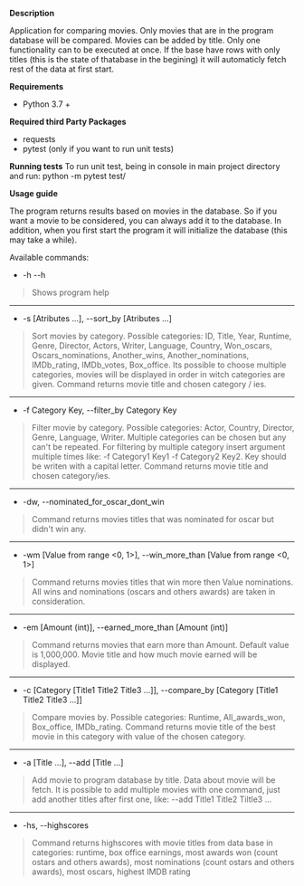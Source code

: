 **Description**

Application for comparing movies. Only movies that are in the program database will be compared. Movies can be added by title. Only one functionality can to be executed at once. If the base have rows with only titles (this is the state of thatabase in the begining) it will automaticly fetch rest of the data at first start.

**Requirements**

* Python 3.7 +

**Required third Party Packages**

* requests 
* pytest (only if you want to run unit tests)

**Running tests**
To run unit test, being in console in main project directory and run: 
python -m pytest test/

**Usage guide**

The program returns results based on movies in the database. So if you want a movie to be considered, you can always add it to the database. In addition, when you first start the program it will initialize the database (this may take a while).

Available commands:
* -h --h
>Shows program help
---
* -s [Atributes ...], --sort_by [Atributes ...]
>Sort movies by category. Possible categories: ID, Title, Year, Runtime, Genre, Director, Actors, Writer, Language, Country, Won_oscars, Oscars_nominations, Another_wins, Another_nominations, IMDb_rating, IMDb_votes, Box_office. Its possible to choose multiple categories, movies will be displayed in order in witch categories are given. Command returns movie title and chosen category / ies.
---
* -f Category Key, --filter_by Category Key
>Filter movie by category. Possible categories: Actor, Country, Director, Genre, Language, Writer. Multiple categories can be chosen but any can't be repeated. For filtering by multiple category insert argument multiple times like: -f Category1 Key1 -f Category2 Key2. Key should be writen with a capital letter. Command returns movie title and chosen category/ies.
---
* -dw, --nominated_for_oscar_dont_win
>Command returns movies titles that was nominated for oscar but didn't win any.
---
* -wm [Value from range <0, 1>], --win_more_than [Value from range <0, 1>]
>Command returns movies titles that win more then Value nominations. All wins and nominations (oscars and others awards) are taken in consideration.
---
* -em [Amount (int)], --earned_more_than [Amount (int)]
>Command returns movies that earn more than Amount. Default value is 1,000,000. Movie title and how much movie earned will be displayed.
---
* -c [Category [Title1 Title2 Title3 ...]], --compare_by [Category [Title1 Title2 Title3 ...]]
>Compare movies by. Possible categories: Runtime, All_awards_won, Box_office, IMDb_rating. Command returns movie title of the best movie in this category with value of the chosen category.
---
* -a [Title ...], --add [Title ...]
>Add movie to program database by title. Data about movie will be fetch. It is possible to add multiple movies with one command, just add another titles after first one, like: --add Title1 Title2 Tiltle3 ...
---
* -hs, --highscores 
>Command returns highscores with movie titles from data base in categories: runtime, box office earnings, most awards won (count ostars and others awards), most nominations (count ostars and others awards), most oscars, highest IMDB rating




